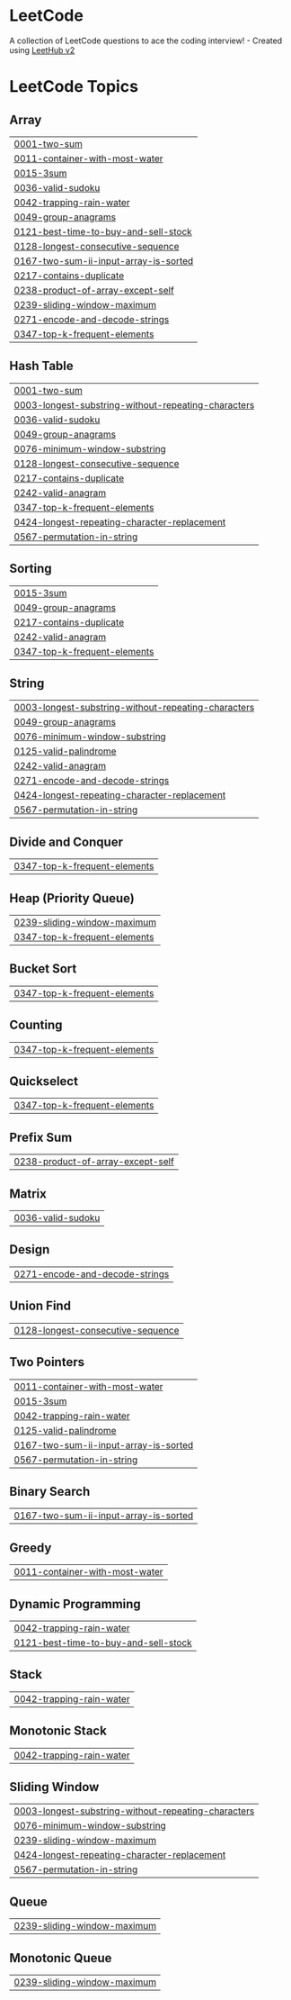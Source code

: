 # LeetCode
A collection of LeetCode questions to ace the coding interview! - Created using [LeetHub v2](https://github.com/arunbhardwaj/LeetHub-2.0)

<!---LeetCode Topics Start-->
# LeetCode Topics
## Array
|  |
| ------- |
| [0001-two-sum](https://github.com/lenia-z/LeetCode/tree/master/0001-two-sum) |
| [0011-container-with-most-water](https://github.com/lenia-z/LeetCode/tree/master/0011-container-with-most-water) |
| [0015-3sum](https://github.com/lenia-z/LeetCode/tree/master/0015-3sum) |
| [0036-valid-sudoku](https://github.com/lenia-z/LeetCode/tree/master/0036-valid-sudoku) |
| [0042-trapping-rain-water](https://github.com/lenia-z/LeetCode/tree/master/0042-trapping-rain-water) |
| [0049-group-anagrams](https://github.com/lenia-z/LeetCode/tree/master/0049-group-anagrams) |
| [0121-best-time-to-buy-and-sell-stock](https://github.com/lenia-z/LeetCode/tree/master/0121-best-time-to-buy-and-sell-stock) |
| [0128-longest-consecutive-sequence](https://github.com/lenia-z/LeetCode/tree/master/0128-longest-consecutive-sequence) |
| [0167-two-sum-ii-input-array-is-sorted](https://github.com/lenia-z/LeetCode/tree/master/0167-two-sum-ii-input-array-is-sorted) |
| [0217-contains-duplicate](https://github.com/lenia-z/LeetCode/tree/master/0217-contains-duplicate) |
| [0238-product-of-array-except-self](https://github.com/lenia-z/LeetCode/tree/master/0238-product-of-array-except-self) |
| [0239-sliding-window-maximum](https://github.com/lenia-z/LeetCode/tree/master/0239-sliding-window-maximum) |
| [0271-encode-and-decode-strings](https://github.com/lenia-z/LeetCode/tree/master/0271-encode-and-decode-strings) |
| [0347-top-k-frequent-elements](https://github.com/lenia-z/LeetCode/tree/master/0347-top-k-frequent-elements) |
## Hash Table
|  |
| ------- |
| [0001-two-sum](https://github.com/lenia-z/LeetCode/tree/master/0001-two-sum) |
| [0003-longest-substring-without-repeating-characters](https://github.com/lenia-z/LeetCode/tree/master/0003-longest-substring-without-repeating-characters) |
| [0036-valid-sudoku](https://github.com/lenia-z/LeetCode/tree/master/0036-valid-sudoku) |
| [0049-group-anagrams](https://github.com/lenia-z/LeetCode/tree/master/0049-group-anagrams) |
| [0076-minimum-window-substring](https://github.com/lenia-z/LeetCode/tree/master/0076-minimum-window-substring) |
| [0128-longest-consecutive-sequence](https://github.com/lenia-z/LeetCode/tree/master/0128-longest-consecutive-sequence) |
| [0217-contains-duplicate](https://github.com/lenia-z/LeetCode/tree/master/0217-contains-duplicate) |
| [0242-valid-anagram](https://github.com/lenia-z/LeetCode/tree/master/0242-valid-anagram) |
| [0347-top-k-frequent-elements](https://github.com/lenia-z/LeetCode/tree/master/0347-top-k-frequent-elements) |
| [0424-longest-repeating-character-replacement](https://github.com/lenia-z/LeetCode/tree/master/0424-longest-repeating-character-replacement) |
| [0567-permutation-in-string](https://github.com/lenia-z/LeetCode/tree/master/0567-permutation-in-string) |
## Sorting
|  |
| ------- |
| [0015-3sum](https://github.com/lenia-z/LeetCode/tree/master/0015-3sum) |
| [0049-group-anagrams](https://github.com/lenia-z/LeetCode/tree/master/0049-group-anagrams) |
| [0217-contains-duplicate](https://github.com/lenia-z/LeetCode/tree/master/0217-contains-duplicate) |
| [0242-valid-anagram](https://github.com/lenia-z/LeetCode/tree/master/0242-valid-anagram) |
| [0347-top-k-frequent-elements](https://github.com/lenia-z/LeetCode/tree/master/0347-top-k-frequent-elements) |
## String
|  |
| ------- |
| [0003-longest-substring-without-repeating-characters](https://github.com/lenia-z/LeetCode/tree/master/0003-longest-substring-without-repeating-characters) |
| [0049-group-anagrams](https://github.com/lenia-z/LeetCode/tree/master/0049-group-anagrams) |
| [0076-minimum-window-substring](https://github.com/lenia-z/LeetCode/tree/master/0076-minimum-window-substring) |
| [0125-valid-palindrome](https://github.com/lenia-z/LeetCode/tree/master/0125-valid-palindrome) |
| [0242-valid-anagram](https://github.com/lenia-z/LeetCode/tree/master/0242-valid-anagram) |
| [0271-encode-and-decode-strings](https://github.com/lenia-z/LeetCode/tree/master/0271-encode-and-decode-strings) |
| [0424-longest-repeating-character-replacement](https://github.com/lenia-z/LeetCode/tree/master/0424-longest-repeating-character-replacement) |
| [0567-permutation-in-string](https://github.com/lenia-z/LeetCode/tree/master/0567-permutation-in-string) |
## Divide and Conquer
|  |
| ------- |
| [0347-top-k-frequent-elements](https://github.com/lenia-z/LeetCode/tree/master/0347-top-k-frequent-elements) |
## Heap (Priority Queue)
|  |
| ------- |
| [0239-sliding-window-maximum](https://github.com/lenia-z/LeetCode/tree/master/0239-sliding-window-maximum) |
| [0347-top-k-frequent-elements](https://github.com/lenia-z/LeetCode/tree/master/0347-top-k-frequent-elements) |
## Bucket Sort
|  |
| ------- |
| [0347-top-k-frequent-elements](https://github.com/lenia-z/LeetCode/tree/master/0347-top-k-frequent-elements) |
## Counting
|  |
| ------- |
| [0347-top-k-frequent-elements](https://github.com/lenia-z/LeetCode/tree/master/0347-top-k-frequent-elements) |
## Quickselect
|  |
| ------- |
| [0347-top-k-frequent-elements](https://github.com/lenia-z/LeetCode/tree/master/0347-top-k-frequent-elements) |
## Prefix Sum
|  |
| ------- |
| [0238-product-of-array-except-self](https://github.com/lenia-z/LeetCode/tree/master/0238-product-of-array-except-self) |
## Matrix
|  |
| ------- |
| [0036-valid-sudoku](https://github.com/lenia-z/LeetCode/tree/master/0036-valid-sudoku) |
## Design
|  |
| ------- |
| [0271-encode-and-decode-strings](https://github.com/lenia-z/LeetCode/tree/master/0271-encode-and-decode-strings) |
## Union Find
|  |
| ------- |
| [0128-longest-consecutive-sequence](https://github.com/lenia-z/LeetCode/tree/master/0128-longest-consecutive-sequence) |
## Two Pointers
|  |
| ------- |
| [0011-container-with-most-water](https://github.com/lenia-z/LeetCode/tree/master/0011-container-with-most-water) |
| [0015-3sum](https://github.com/lenia-z/LeetCode/tree/master/0015-3sum) |
| [0042-trapping-rain-water](https://github.com/lenia-z/LeetCode/tree/master/0042-trapping-rain-water) |
| [0125-valid-palindrome](https://github.com/lenia-z/LeetCode/tree/master/0125-valid-palindrome) |
| [0167-two-sum-ii-input-array-is-sorted](https://github.com/lenia-z/LeetCode/tree/master/0167-two-sum-ii-input-array-is-sorted) |
| [0567-permutation-in-string](https://github.com/lenia-z/LeetCode/tree/master/0567-permutation-in-string) |
## Binary Search
|  |
| ------- |
| [0167-two-sum-ii-input-array-is-sorted](https://github.com/lenia-z/LeetCode/tree/master/0167-two-sum-ii-input-array-is-sorted) |
## Greedy
|  |
| ------- |
| [0011-container-with-most-water](https://github.com/lenia-z/LeetCode/tree/master/0011-container-with-most-water) |
## Dynamic Programming
|  |
| ------- |
| [0042-trapping-rain-water](https://github.com/lenia-z/LeetCode/tree/master/0042-trapping-rain-water) |
| [0121-best-time-to-buy-and-sell-stock](https://github.com/lenia-z/LeetCode/tree/master/0121-best-time-to-buy-and-sell-stock) |
## Stack
|  |
| ------- |
| [0042-trapping-rain-water](https://github.com/lenia-z/LeetCode/tree/master/0042-trapping-rain-water) |
## Monotonic Stack
|  |
| ------- |
| [0042-trapping-rain-water](https://github.com/lenia-z/LeetCode/tree/master/0042-trapping-rain-water) |
## Sliding Window
|  |
| ------- |
| [0003-longest-substring-without-repeating-characters](https://github.com/lenia-z/LeetCode/tree/master/0003-longest-substring-without-repeating-characters) |
| [0076-minimum-window-substring](https://github.com/lenia-z/LeetCode/tree/master/0076-minimum-window-substring) |
| [0239-sliding-window-maximum](https://github.com/lenia-z/LeetCode/tree/master/0239-sliding-window-maximum) |
| [0424-longest-repeating-character-replacement](https://github.com/lenia-z/LeetCode/tree/master/0424-longest-repeating-character-replacement) |
| [0567-permutation-in-string](https://github.com/lenia-z/LeetCode/tree/master/0567-permutation-in-string) |
## Queue
|  |
| ------- |
| [0239-sliding-window-maximum](https://github.com/lenia-z/LeetCode/tree/master/0239-sliding-window-maximum) |
## Monotonic Queue
|  |
| ------- |
| [0239-sliding-window-maximum](https://github.com/lenia-z/LeetCode/tree/master/0239-sliding-window-maximum) |
<!---LeetCode Topics End-->